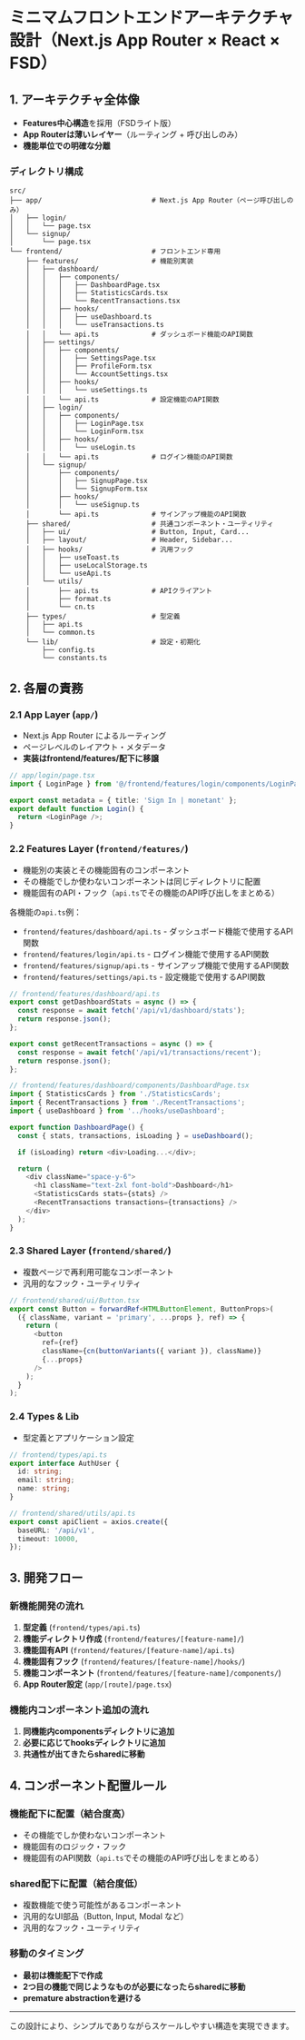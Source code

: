 # ミニマムフロントエンドアーキテクチャ設計（Next.js App Router × React × FSD）

## 1. アーキテクチャ全体像

- **Features中心構造**を採用（FSDライト版）
- **App Routerは薄いレイヤー**（ルーティング + 呼び出しのみ）
- **機能単位での明確な分離**

### ディレクトリ構成

```
src/
├── app/                           # Next.js App Router（ページ呼び出しのみ）
│   ├── login/
│   │   └── page.tsx
│   └── signup/
│       └── page.tsx
└── frontend/                      # フロントエンド専用
    ├── features/                  # 機能別実装
    │   ├── dashboard/
    │   │   ├── components/
    │   │   │   ├── DashboardPage.tsx
    │   │   │   ├── StatisticsCards.tsx
    │   │   │   └── RecentTransactions.tsx
    │   │   ├── hooks/
    │   │   │   ├── useDashboard.ts
    │   │   │   └── useTransactions.ts
    │   │   └── api.ts             # ダッシュボード機能のAPI関数
    │   ├── settings/
    │   │   ├── components/
    │   │   │   ├── SettingsPage.tsx
    │   │   │   ├── ProfileForm.tsx
    │   │   │   └── AccountSettings.tsx
    │   │   ├── hooks/
    │   │   │   └── useSettings.ts
    │   │   └── api.ts             # 設定機能のAPI関数
    │   ├── login/
    │   │   ├── components/
    │   │   │   ├── LoginPage.tsx
    │   │   │   └── LoginForm.tsx
    │   │   ├── hooks/
    │   │   │   └── useLogin.ts
    │   │   └── api.ts             # ログイン機能のAPI関数
    │   └── signup/
    │       ├── components/
    │       │   ├── SignupPage.tsx
    │       │   └── SignupForm.tsx
    │       ├── hooks/
    │       │   └── useSignup.ts
    │       └── api.ts             # サインアップ機能のAPI関数
    ├── shared/                    # 共通コンポーネント・ユーティリティ
    │   ├── ui/                    # Button, Input, Card...
    │   ├── layout/                # Header, Sidebar...
    │   ├── hooks/                 # 汎用フック
    │   │   ├── useToast.ts
    │   │   ├── useLocalStorage.ts
    │   │   └── useApi.ts
    │   └── utils/
    │       ├── api.ts             # APIクライアント
    │       ├── format.ts
    │       └── cn.ts
    ├── types/                     # 型定義
    │   ├── api.ts
    │   └── common.ts
    └── lib/                       # 設定・初期化
        ├── config.ts
        └── constants.ts
```

## 2. 各層の責務

### 2.1 App Layer (`app/`)
- Next.js App Router によるルーティング
- ページレベルのレイアウト・メタデータ
- **実装はfrontend/features/配下に移譲**

```typescript
// app/login/page.tsx
import { LoginPage } from '@/frontend/features/login/components/LoginPage';

export const metadata = { title: 'Sign In | monetant' };
export default function Login() {
  return <LoginPage />;
}
```

### 2.2 Features Layer (`frontend/features/`)
- 機能別の実装とその機能固有のコンポーネント
- その機能でしか使わないコンポーネントは同じディレクトリに配置
- 機能固有のAPI・フック（`api.ts`でその機能のAPI呼び出しをまとめる）

各機能の`api.ts`例：
- `frontend/features/dashboard/api.ts` - ダッシュボード機能で使用するAPI関数
- `frontend/features/login/api.ts` - ログイン機能で使用するAPI関数
- `frontend/features/signup/api.ts` - サインアップ機能で使用するAPI関数
- `frontend/features/settings/api.ts` - 設定機能で使用するAPI関数

```typescript
// frontend/features/dashboard/api.ts
export const getDashboardStats = async () => {
  const response = await fetch('/api/v1/dashboard/stats');
  return response.json();
};

export const getRecentTransactions = async () => {
  const response = await fetch('/api/v1/transactions/recent');
  return response.json();
};
```

```typescript
// frontend/features/dashboard/components/DashboardPage.tsx
import { StatisticsCards } from './StatisticsCards';
import { RecentTransactions } from './RecentTransactions';
import { useDashboard } from '../hooks/useDashboard';

export function DashboardPage() {
  const { stats, transactions, isLoading } = useDashboard();

  if (isLoading) return <div>Loading...</div>;

  return (
    <div className="space-y-6">
      <h1 className="text-2xl font-bold">Dashboard</h1>
      <StatisticsCards stats={stats} />
      <RecentTransactions transactions={transactions} />
    </div>
  );
}
```

### 2.3 Shared Layer (`frontend/shared/`)
- 複数ページで再利用可能なコンポーネント
- 汎用的なフック・ユーティリティ

```typescript
// frontend/shared/ui/Button.tsx
export const Button = forwardRef<HTMLButtonElement, ButtonProps>(
  ({ className, variant = 'primary', ...props }, ref) => {
    return (
      <button
        ref={ref}
        className={cn(buttonVariants({ variant }), className)}
        {...props}
      />
    );
  }
);
```

### 2.4 Types & Lib
- 型定義とアプリケーション設定

```typescript
// frontend/types/api.ts
export interface AuthUser {
  id: string;
  email: string;
  name: string;
}

// frontend/shared/utils/api.ts
export const apiClient = axios.create({
  baseURL: '/api/v1',
  timeout: 10000,
});
```

## 3. 開発フロー

### 新機能開発の流れ
1. **型定義** (`frontend/types/api.ts`)
2. **機能ディレクトリ作成** (`frontend/features/[feature-name]/`)
3. **機能固有API** (`frontend/features/[feature-name]/api.ts`)
4. **機能固有フック** (`frontend/features/[feature-name]/hooks/`)
5. **機能コンポーネント** (`frontend/features/[feature-name]/components/`)
6. **App Router設定** (`app/[route]/page.tsx`)

### 機能内コンポーネント追加の流れ
1. **同機能内componentsディレクトリに追加**
2. **必要に応じてhooksディレクトリに追加**
3. **共通性が出てきたらsharedに移動**

## 4. コンポーネント配置ルール

### 機能配下に配置（結合度高）
- その機能でしか使わないコンポーネント
- 機能固有のロジック・フック
- 機能固有のAPI関数（`api.ts`でその機能のAPI呼び出しをまとめる）

### shared配下に配置（結合度低）
- 複数機能で使う可能性があるコンポーネント
- 汎用的なUI部品（Button, Input, Modal など）
- 汎用的なフック・ユーティリティ

### 移動のタイミング
- **最初は機能配下で作成**
- **2つ目の機能で同じようなものが必要になったらsharedに移動**
- **premature abstractionを避ける**

---

この設計により、シンプルでありながらスケールしやすい構造を実現できます。
